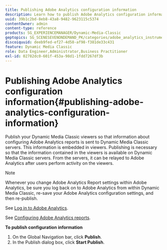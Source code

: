```yaml
---
title: Publishing Adobe Analytics configuration information
description: Learn how to publish Adobe Analytics configuration information.
uuid: 39b1c2bd-8eb8-43a8-9482-9623115c5374
contentOwner: admin
content-type: reference
products: SG_EXPERIENCEMANAGER/Dynamic-Media-Classic
geptopics: SG_SCENESEVENONDEMAND_PK/categories/adobe_analytics_instrumentation_kit
discoiquuid: deeb9fed-ef27-4d58-af98-f381de33c431
feature: Dynamic Media Classic
role: Data Engineer,Administrator,Business Practitioner
exl-id: 02782dc0-601f-453a-98d1-1fdd7267df3b
---
```

# Publishing Adobe Analytics configuration information{#publishing-adobe-analytics-configuration-information}

Publish your Dynamic Media Classic viewers so that information about configuring Adobe Analytics reports is sent to Dynamic Media Classic servers. This information is embedded in viewers. Publishing is necessary so that the information contained in the viewers is available on Dynamic Media Classic servers. From the servers, it can be relayed to Adobe Analytics after users perform activity on the viewers.

>[!NOTE]
>
>Whenever you change Adobe Analytics Report settings within Adobe Analytics, be sure you log back on to Adobe Analytics from within Dynamic Media Classic, re-save your Adobe Analytics configuration settings, and then re-publish.

See [Log in to Adobe Analytics](log-analytics.md#log_in_to_adobe_analytics).

See [Configuring Adobe Analytics reports](configuring-analytics-reports.md#configuring_adobe_analytics_reports).

**To publish configuration information**

1. On the Global Navigation bar, click **Publish**.
1. In the Publish dialog box, click **Start Publish**.
